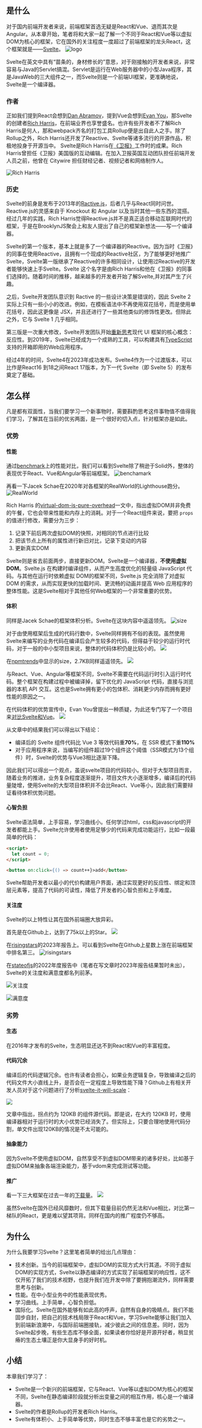 ## 是什么

对于国内前端开发者来说，前端框架首选无疑是React和Vue、退而其次是Angular。从本章开始，笔者将和大家一起了解一个不同于React和Vue等以虚拟DOM为核心的框架，它在国外的关注程度一度超过了前端框架的龙头React，这个框架就是——[Svelte](https://github.com/sveltejs/svelte)。
![logo](./img/01-13.png)

Svelte在英文中具有“苗条的，身材修长的”意思，对于刚接触的开发者来说，非常容易与Java的Servlet搞混。Servlet是运行在Web服务器中的小型Java程序，其是JavaWeb的三大组件之一，而Svelte则是一个前端UI框架，更准确地说，Svelte是一个编译器。

### 作者

正如我们提到React会想到[Dan Abramov](https://github.com/gaearon)，提到Vue会想到[Evan You](https://github.com/yyx990803)，那Svelte的创建者[Rich Harris](https://github.com/Rich-Harris)，在前端业界也享誉盛名。也许有些开发者不了解Rich Harris是何人，那和webpack齐名的打包工具Rollup便是出自此人之手。除了Rollup之外，Rich Harris还开发了Reactive、Svelte等诸多流行的开源作品，积极地投身于开源当中。
Svelte是Rich Harris在[《卫报》](https://www.theguardian.com/international)工作时的成果。Rich Harris曾担任《卫报》美国版的互动编辑。在加入卫报英国互动团队担任前端开发人员之前，他曾在 Citywire 担任财经记者、视频记者和网络制作人。

![Rich Harris](./img/01-5.jpeg)

### 历史

Svelte的前身是发布于2013年的[Ractive.js](https://github.com/ractivejs/ractive)，后者几乎与React同时问世。Reactive.js的灵感来自于 Knockout 和 Angular 以及当时其他一些东西的混搭。经过几年的实践，Rich Harris觉得Reactive.js并不是真正适合移动互联网时代的框架，于是在BrooklynJS聚会上和友人提出了自己的框架新想法——写一个编译器。

Svelte的第一个版本，基本上就是多了一个编译器的Reactive。因为当时《卫报》的同事在使用Reactive，且拥有一个现成的Reactive社区，为了能够更好地推广Svelte，Svelte第一版继承了Reactive的许多相同设计，让使用过Reactive的开发者能够快速上手Svelte。Svelte 这个名字是由Rich Harris和他在《卫报》的同事们选择的。随着时间的推移，越来越多的开发者开始了解Svelte,并对其产生了兴趣。

之后，Svelte开发团队意识到 Ractive 的一些设计决策是错误的，因此 Svelte 2 实际上只有一些小小的改进。例如，在模板语法中不再使用双花括号，而是使用单花括号，因此这更像是 JSX，并且还进行了一些其他类似的修饰性更改。但除此之外，它与 Svelte 1 几乎相同。

第三版是一次重大修改，Svelte开发团队开始[重新思考](https://svelte.dev/blog/svelte-3-rethinking-reactivity)现代 UI 框架的核心概念：反应性。到2019年，Svelte已经成为一个成熟的工具，可以构建具有[TypeScript](https://www.wbolt.com/go?_=bc24523fcaaHR0cHM6Ly93d3cudHlwZXNjcmlwdGxhbmcub3JnLw%3D%3D)支持的开箱即用的Web应用程序。

经过4年的时间，Svelte4在2023年成功发布。Svelte4作为一个过渡版本，可以比作是React16 到18之间React 17版本，为下一代 Svelte（即 Svelte 5）的发布奠定了基础。

## 怎么样

凡是都有双面性，当我们要学习一个新事物时，需要斟酌思考这件事物值不值得我们学习，了解其在当前的优劣两面，是一个很好的切入点，针对框架亦是如此。

### 优势

#### 性能

通过[benchmark](https://github.com/krausest/js-framework-benchmark)上的性能对比，我们可以看到Svelte除了稍逊于Solid外，整体的表现优于React、Vue和Angular等前端框架。
![benchamark](./img/01-7.png)

再看一下Jacek Schae在2020年对各框架的RealWorld的Lighthouse跑分。
![RealWorld](./img/01-8.png)

Rich Harris 的[virtual-dom-is-pure-overhead](https://svelte.dev/blog/virtual-dom-is-pure-overhead)一文中，指出虚拟DOM并非免费的午餐，它也会带来性能和内存上的消耗。对于一个React组件来说，要把 `props`的值进行修改，需要分为三步：
1. 记录下前后两次虚拟DOM的快照，对相同的节点进行比较
2. 把该节点上所有的属性进行新旧对比，记录下变动的内容
3. 更新真实DOM

Svelte则是省去前面两步，直接更新DOM。Svelte是一个编译器，**不使用虚拟DOM**。Svelte.js 在构建时编译组件，从而产生高度优化的轻量级 JavaScript 代码。与其他在运行时依赖虚拟 DOM的框架不同，Svelte.js 完全消除了对虚拟 DOM 的需求，从而实现更快的加载时间、更流畅的动画并提高 Web 应用程序的整体性能。这是Svelte相对于其他任何Web框架的一个非常重要的优势。

#### 体积

同样是Jacek Schae的框架体积分析。Svelte在这块内容中遥遥领先。
![size](./img/01-9.png)

对于由使用框架后生成的代码行数中，Svelte同样拥有不俗的表现。虽然使用Svelte来编写的业务代码在编译后会产生较多的代码，但得益于较少的运行时代码，对于一般的中小型项目来说，整体的代码体积仍是比较小的。
![](./img/01-10.png)

在[npmtrends](https://npmtrends.com/react-vs-react-dom-vs-svelte-vs-vue)中显示的size，2.7KB同样遥遥领先。
![](./img/01-14.png)

与React、Vue、Angular等框架不同，Svelte不需要在代码运行时引入运行时代码。整个框架在构建过程中被编译掉，留下优化的 JavaScript 代码，直接与浏览器的本机 API 交互。这也是Svelte拥有更小的包体积、消耗更少内存而拥有更好性能的原因之一。

在代码体积的优势宣传中，Evan You曾提出一种质疑，为此还专门写了一个项目来[对比Svelte和Vue](https://github.com/yyx990803/vue-svelte-size-analysis)。
![](./img/01-11.png)

从文章中的结果我们可以得出以下结论：
* 编译后的 Svelte 组件代码比 Vue 3 等效代码重**70%**，在 SSR 模式下重**110%**
* 对于应用程序来说，当编写的组件超过19个组件这个阈值（SSR模式为13个组件）时，Svelte的优势与Vue3相比逐渐下降。

因此我们可以得出一个观点，虽说svelte项目的代码较小。但对于大型项目而言，随着业务的推进，业务复杂程度逐渐提升，项目文件大小逐渐增多，编译后的代码量陡增，使用Svelte的大型项目体积并不会比React、Vue等小，因此我们需要辩证看待体积优势问题。

#### 心智负担

Svelte语法简单，上手容易，学习曲线小。任何学过html，css和javascript的开发者都能上手。Svelte允许使用者使用足够少的代码来完成功能运行，比如一段最简单的代码：
```html
<script>
  let count = 0;
</script>

<button on:click={() => count++}>add</button>
```

Svelte帮助开发者以最小的代价构建用户界面，通过实现更好的反应性、绑定和顶层元素等，提高了代码的可读性，降低了开发者的心智负担和上手难度。

#### 关注度
Svelte的以上特性让其在国外前端圈大放异彩。

首先是在Github上，达到了75k以上的Star。
![](./img/01-3.png)

在[risingstars](https://risingstars.js.org/2023/en#section-framework)的2023年报告上。可以看到Svelte在Github上星数上涨在前端框架中排名第三。
![risingstars](./img/01-6.png)
  
在[stateofjs](https://2022.stateofjs.com/zh-Hans/libraries/front-end-frameworks/)的2022年度报告中（笔者在写文章时2023年报告结果暂时未出），Svelte的关注度和满意度都名列前茅。

![关注度](./img/01-1.png)

![满意度](./img/01-2.png)

### 劣势

#### 生态
在2016年才发布的Svelte，生态明显还达不到React和Vue的丰富程度。

#### 代码冗余
编译后的代码逻辑冗余。也许有读者会担心，如果业务逻辑复杂，导致编译之后的代码文件大小直线上升，是否会在一定程度上导致性能下降？Github上有相关开发人员对于这个问题进行了分析[svelte-it-will-scale](https://github.com/halfnelson/svelte-it-will-scale)：

![](./img/01-12.png)

文章中指出，拐点约为 120KB 的组件源代码。即是说，在大约 120KB 时，使用编译器相对于运行时的大小优势已经消失了。但实际上，只要合理地使用代码分割，单文件出现120KB的情况是不太可能的。

#### 抽象能力
因为Svelte不使用虚拟DOM，自然享受不到虚拟DOM带来的诸多好处，比如基于虚拟DOM来抽象各端渲染能力，基于vdom来完成测试等功能。

#### 推广

看一下三大框架在过去一年的[下载量](https://npmtrends.com/react-vs-svelte-vs-vue)。
![](./img/01-4.png)

虽然Svelte在国外已经风靡数时，但其下载量目前仍然无法和Vue相比，对比第一梯队的React，更是难以望其项背。同样在国内的推广程度仍不够高。

## 为什么

为什么我要学习Svelte？这里笔者简单的给出几点理由：

* 技术创新。当今的前端框架中，虚拟DOM的实现方式大行其道。不同于虚拟DOM的实现方式，Svelte以静态编译的方式实现了前端框架的响应性，这不仅开拓了我们的技术视野，也提升我们在开发中除了要拥抱潮流外，同样需要思考与创新。
* 性能。在中小型业务中的性能表现优秀。
* 学习曲线。上手简单，心智负担低。
* 国际化。Svelte在国外能够有如此高的呼声，自然有自身的吸睛点。我们不能固步自封，把自己的技术栈局限于React和Vue，学习Svelte能够让我们加入到前端新浪潮中，与国际前端圈接轨，减少彼此之间的信息差。同时，因为Svelte起步晚，有些生态库不够全面，如果读者你恰好是开源开好者，稍显贫瘠的生态土壤正是你大显身手的好时机。

## 小结

本章我们学习了：
- Svelte是一个新兴的前端框架，它与React、Vue等以虚拟DOM为核心的框架不同，Svelte在静态编译阶段就分析出变量之间的相互作用，核心是一个编译器。
- Svelte的作者是Rollup的开发者Rich Harris。
- Svelte有体积小、上手简单等优势，同时生态不够丰富也是它的劣势之一。
